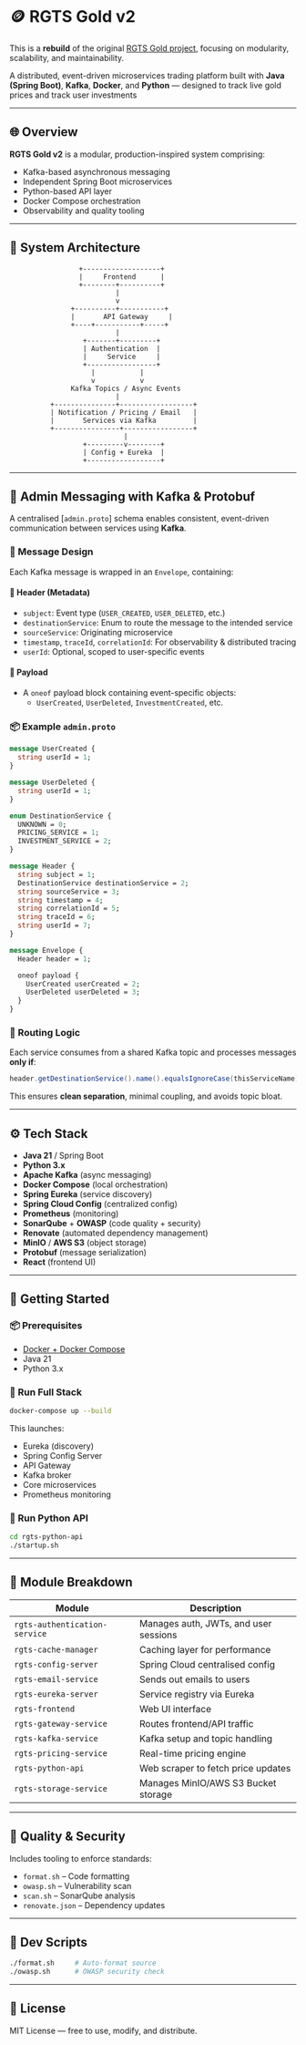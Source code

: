 # 🪙 RGTS Gold v2
This is a **rebuild** of the original [RGTS Gold project](https://github.com/ItsRahim/gold-tracker-project), focusing on modularity, scalability, and maintainability.

A distributed, event-driven microservices trading platform built with **Java (Spring Boot)**, **Kafka**, **Docker**, and
**Python** — designed to track live gold prices and track user investments

---

## 🌐 Overview

**RGTS Gold v2** is a modular, production-inspired system comprising:

- Kafka-based asynchronous messaging
- Independent Spring Boot microservices
- Python-based API layer
- Docker Compose orchestration
- Observability and quality tooling
---

## 🧱 System Architecture

```
                 +-------------------+
                 |     Frontend      |
                 +--------+----------+
                          |
                          v
               +----------+-----------+
               |       API Gateway     |
               +----+-----------+-----+
                          |
                  +-------+---------+  
                  | Authentication  | 
                  |     Service     |
                  +-----------------+
                    |           |
                    v           v
               Kafka Topics / Async Events
                          |
          +---------------+------------------+
          | Notification / Pricing / Email   |
          |       Services via Kafka         |
          +----------------+-----------------+
                            |
                  +---------v--------+
                  | Config + Eureka  |
                  +------------------+
```

---

## 📩 Admin Messaging with Kafka & Protobuf

A centralised [`admin.proto`] schema enables consistent, event-driven communication between services using **Kafka**.

### 🧱 Message Design

Each Kafka message is wrapped in an `Envelope`, containing:

#### 🔹 Header (Metadata)

- `subject`: Event type (`USER_CREATED`, `USER_DELETED`, etc.)
- `destinationService`: Enum to route the message to the intended service
- `sourceService`: Originating microservice
- `timestamp`, `traceId`, `correlationId`: For observability & distributed tracing
- `userId`: Optional, scoped to user-specific events

#### 🔹 Payload

- A `oneof` payload block containing event-specific objects:
    - `UserCreated`, `UserDeleted`, `InvestmentCreated`, etc.

### 📦 Example `admin.proto`

```proto
message UserCreated {
  string userId = 1;
}

message UserDeleted {
  string userId = 1;
}

enum DestinationService {
  UNKNOWN = 0;
  PRICING_SERVICE = 1;
  INVESTMENT_SERVICE = 2;
}

message Header {
  string subject = 1;
  DestinationService destinationService = 2;
  string sourceService = 3;
  string timestamp = 4;
  string correlationId = 5;
  string traceId = 6;
  string userId = 7;
}

message Envelope {
  Header header = 1;

  oneof payload {
    UserCreated userCreated = 2;
    UserDeleted userDeleted = 3;
  }
}
```

### 🔄 Routing Logic

Each service consumes from a shared Kafka topic and processes messages **only if**:

```java
header.getDestinationService().name().equalsIgnoreCase(thisServiceName)
```

This ensures **clean separation**, minimal coupling, and avoids topic bloat.

---

## ⚙️ Tech Stack

- **Java 21** / Spring Boot
- **Python 3.x**
- **Apache Kafka** (async messaging)
- **Docker Compose** (local orchestration)
- **Spring Eureka** (service discovery)
- **Spring Cloud Config** (centralized config)
- **Prometheus** (monitoring)
- **SonarQube** + **OWASP** (code quality + security)
- **Renovate** (automated dependency management)
- **MinIO** / **AWS S3** (object storage)
- **Protobuf** (message serialization)
- **React** (frontend UI)

---

## 🚀 Getting Started

### 📦 Prerequisites

- [Docker + Docker Compose](https://docs.docker.com/get-docker/)
- Java 21
- Python 3.x

### 🔧 Run Full Stack

```bash
docker-compose up --build
```

This launches:

- Eureka (discovery)
- Spring Config Server
- API Gateway
- Kafka broker
- Core microservices
- Prometheus monitoring

### 🐍 Run Python API

```bash
cd rgts-python-api
./startup.sh
```

---

## 📁 Module Breakdown

| Module                        | Description                           |
|-------------------------------|---------------------------------------|
| `rgts-authentication-service` | Manages auth, JWTs, and user sessions |
| `rgts-cache-manager`          | Caching layer for performance         |
| `rgts-config-server`          | Spring Cloud centralised config       |
| `rgts-email-service`          | Sends out emails to users             |
| `rgts-eureka-server`          | Service registry via Eureka           |
| `rgts-frontend`               | Web UI interface                      |
| `rgts-gateway-service`        | Routes frontend/API traffic           |
| `rgts-kafka-service`          | Kafka setup and topic handling        |
| `rgts-pricing-service`        | Real-time pricing engine              |
| `rgts-python-api`             | Web scraper to fetch price updates    |
| `rgts-storage-service`        | Manages MinIO/AWS S3 Bucket storage   |

---

## 🧪 Quality & Security

Includes tooling to enforce standards:

- `format.sh` – Code formatting
- `owasp.sh` – Vulnerability scan
- `scan.sh` – SonarQube analysis
- `renovate.json` – Dependency updates

---

## 🔧 Dev Scripts

```bash
./format.sh     # Auto-format source
./owasp.sh      # OWASP security check
```

---

## 📜 License

MIT License — free to use, modify, and distribute.
